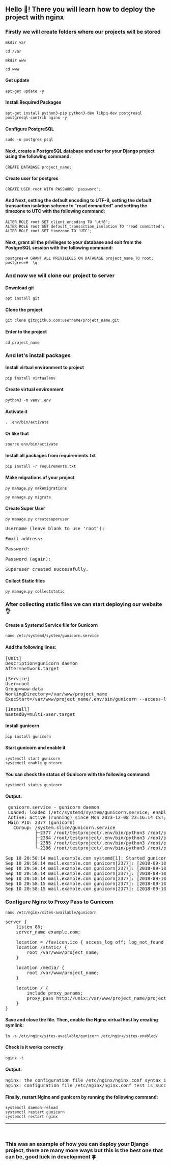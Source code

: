 ## Hello 👋! There you will learn how to deploy the project with nginx

### Firstly we will create folders where our projects will be stored
```
mkdir var
```

```
cd /var
```

```
mkdir www
```

```
cd www
```

#### Get update

```
apt-get update -y
```

#### Install Required Packages
```
apt-get install python3-pip python3-dev libpq-dev postgresql postgresql-contrib nginx -y
```

#### Configure PostgreSQL
```
sudo -u postgres psql
```

#### Next, create a PostgreSQL database and user for your Django project using the following command:
```
CREATE DATABASE project_name;
```
#### Create user for postgres
```
CREATE USER root WITH PASSWORD 'password'; 
```

#### And Next, setting the default encoding to UTF-8, setting the default transaction isolation scheme to "read committed" and setting the timezone to UTC with the following command:
```
ALTER ROLE root SET client_encoding TO 'utf8';
ALTER ROLE root SET default_transaction_isolation TO 'read committed';
ALTER ROLE root SET timezone TO 'UTC';
```

#### Next, grant all the privileges to your database and exit from the PostgreSQL session with the following command: 

```
postgres=# GRANT ALL PRIVILEGES ON DATABASE project_name TO root;
postgres=#  \q
```

### And now we will clone our project to server

#### Download git

```
apt install git
```

#### Clone the project

```
git clone git@github.com:username/project_name.git
```

#### Enter to the project

```
cd project_name
```

### And let's install packages

#### Install virtual environment to project
```
pip install virtualenv
```

#### Create virtual environment
```
python3 -m venv .env
```

#### Activate it
```
. .env/bin/activate
```
#### Or like that
```
source env/bin/activate
```

#### Install all packages from requirements.txt

```
pip install -r requirements.txt
```

#### Make migrations of your project
```
py manage.py makemigrations
```

```
py manage.py migrate
```

#### Create Super User

```
py manage.py createsuperuser
```

<pre>
Username (leave blank to use 'root'): <br>
Email address:<br> 
Password: <br> 
Password (again): <br>
Superuser created successfully.
</pre>

#### Collect Static files

```
py manage.py collectstatic
```

### After collecting static files we can start deploying our website 👌

#### Create a Systemd Service file for Gunicorn
```
nano /etc/systemd/system/gunicorn.service
```
#### Add the following lines:
<pre>
[Unit]
Description=gunicorn daemon
After=network.target

[Service]
User=root
Group=www-data
WorkingDirectory=/var/www/project_name
ExecStart=/var/www/project_name/.env/bin/gunicorn --access-logfile - --workers 3 --bind unix:/var/www/project_name/project.sock config.wsgi:application

[Install]
WantedBy=multi-user.target
</pre>

#### Install gunicorn
```
pip install gunicorn
```

#### Start gunicorn and enable it
```
systemctl start gunicorn
systemctl enable gunicorn
```

#### You can check the status of Gunicorn with the following command:
```
systemctl status gunicorn
```

#### Output:
<pre>
 gunicorn.service - gunicorn daemon
 Loaded: loaded (/etc/systemd/system/gunicorn.service; enabled; vendor preset: enabled)
 Active: active (running) since Mon 2023-12-08 23:16:14 IST; 10s ago
 Main PID: 2377 (gunicorn)
   CGroup: /system.slice/gunicorn.service
           ├─2377 /root/testproject/.env/bin/python3 /root/project_name/.env/bin/gunicorn --access-logfile - --workers 3 --b
           ├─2384 /root/testproject/.env/bin/python3 /root/project_name/.env/bin/gunicorn --access-logfile - --workers 3 --b
           ├─2385 /root/testproject/.env/bin/python3 /root/project_name/.env/bin/gunicorn --access-logfile - --workers 3 --b
           └─2386 /root/testproject/.env/bin/python3 /root/project_name/.env/bin/gunicorn --access-logfile - --workers 3 --b

Sep 10 20:58:14 mail.example.com systemd[1]: Started gunicorn daemon.
Sep 10 20:58:14 mail.example.com gunicorn[2377]: [2018-09-10 20:58:14 +0530] [2377] [INFO] Starting gunicorn 19.9.0
Sep 10 20:58:14 mail.example.com gunicorn[2377]: [2018-09-10 20:58:14 +0530] [2377] [INFO] Listening at: unix:/root/project_name/project_name.soc
Sep 10 20:58:14 mail.example.com gunicorn[2377]: [2018-09-10 20:58:14 +0530] [2377] [INFO] Using worker: sync
Sep 10 20:58:14 mail.example.com gunicorn[2377]: [2018-09-10 20:58:14 +0530] [2384] [INFO] Booting worker with pid: 2384
Sep 10 20:58:15 mail.example.com gunicorn[2377]: [2018-09-10 20:58:15 +0530] [2385] [INFO] Booting worker with pid: 2385
Sep 10 20:58:15 mail.example.com gunicorn[2377]: [2018-09-10 20:58:15 +0530] [2386] [INFO] Booting worker with pid: 2386
</pre>

### Configure Nginx to Proxy Pass to Gunicorn
```
nano /etc/nginx/sites-available/gunicorn
```
<pre>
server {
    listen 80;
    server_name example.com;

    location = /favicon.ico { access_log off; log_not_found off; }
    location /static/ {
        root /var/www/project_name;
    }

    location /media/ {
        root /var/www/project_name;
    }

    location / {
        include proxy_params;
        proxy_pass http://unix:/var/www/project_name/project.sock;
    }
}
</pre>

#### Save and close the file. Then, enable the Nginx virtual host by creating symlink:
```
ln -s /etc/nginx/sites-available/gunicorn /etc/nginx/sites-enabled/
```

#### Check is it works correctly
```
nginx -t
```
#### Output:
<pre>
nginx: the configuration file /etc/nginx/nginx.conf syntax is ok
nginx: configuration file /etc/nginx/nginx.conf test is successful
</pre>

#### Finally, restart Nginx and gunicorn by running the following command:
```
systemctl daemon-reload
systemctl restart gunicorn
systemctl restart nginx
```

<hr>
<br>

<h3>This was an example of how you can deploy your Django project, there are many more ways but this is the best one that can be, good luck in development 🍀</h3>

